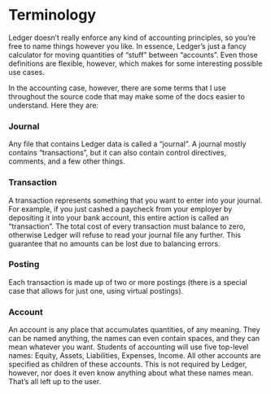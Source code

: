 # Terminology

Ledger doesn’t really enforce any kind of accounting principles, so
you’re free to name things however you like. In essence, Ledger’s just a
fancy calculator for moving quantities of “stuff” between “accounts”.
Even those definitions are flexible, however, which makes for some
interesting possible use cases.

In the accounting case, however, there are some terms that I use
throughout the source code that may make some of the docs easier to
understand. Here they are:

### Journal

Any file that contains Ledger data is called a “journal”. A journal
mostly contains “transactions”, but it can also contain control
directives, comments, and a few other things.

### Transaction

A transaction represents something that you want to enter into your
journal. For example, if you just cashed a paycheck from your employer
by depositing it into your bank account, this entire action is called an
“transaction”. The total cost of every transaction must balance to zero,
otherwise Ledger will refuse to read your journal file any further. This
guarantee that no amounts can be lost due to balancing errors.

### Posting

Each transaction is made up of two or more postings (there is a special
case that allows for just one, using virtual postings).

### Account

An account is any place that accumulates quantities, of any meaning.
They can be named anything, the names can even contain spaces, and they
can mean whatever you want. Students of accounting will use five
top-level names: Equity, Assets, Liabilities, Expenses, Income. All
other accounts are specified as children of these accounts. This is not
required by Ledger, however, nor does it even know anything about what
these names mean. That’s all left up to the user.

